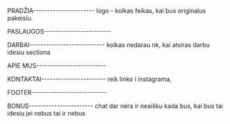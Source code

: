 PRADŽIA----------------------
logo - kolkas feikas, kai bus originalus pakeisiu.

PASLAUGOS------------------------

DARBAI---------------------------
kolkas nedarau nk, kai atsiras darbu idesiu sectiona

APIE MUS-------------------------

KONTAKTAI-----------------------
reik linko i instagrama,

FOOTER---------------------------

BONUS-----------------------
chat dar nėra ir neaišku kada bus, kai bus tai idesiu
jei nebus tai ir nebus
